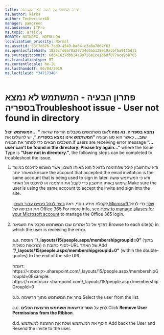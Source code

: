 ```yaml
---
title: יצירה ושימוש של תיבת דואר משותפת
ms.author: kirks
author: Techwriter40
manager: pamgreen
ms.audience: ITPro
ms.topic: article
ROBOTS: NOINDEX, NOFOLLOW
localization_priority: Normal
ms.assetid: 63f7d676-7cd9-4549-ba84-c3a8a7867f63
ms.openlocfilehash: 1825cfd0a78a29734d0a5128e19acbfba9115d32
ms.sourcegitcommit: 6d341637dbb14e90726a1ce1d68f077ace9bb765
ms.translationtype: MT
ms.contentlocale: he-IL
ms.lasthandoff: 06/04/2019
ms.locfileid: "34717348"
---
```

# <a name="troubleshoot-issue---user-not-found-in-directory"></a><span data-ttu-id="fca44-102">פתרון הבעיה - המשתמש לא נמצא בספריה</span><span class="sxs-lookup"><span data-stu-id="fca44-102">Troubleshoot issue - User not found in directory</span></span>

<p><span data-ttu-id="fca44-103">אם משתמשים מקבלים הודעת שגיאה <strong> &ldquo; &hellip;המשתמש יכול&rsquo;t נמצא בספריה. נא נסה שוב&hellip; </strong> כאשר הוא סוג הבעיה <strong> &ldquo;המשתמש אינו נמצא בספריה.&rdquo;</strong>, יש להשלים את השלבים הבאים כדי לפתור את הבעיה.</span><span class="sxs-lookup"><span data-stu-id="fca44-103">If users are receiving error message <strong>&ldquo;&hellip;user can&rsquo;t be found in the directory. Please try again&hellip;&rdquo;</strong> where the Issue Type is <strong>&ldquo;User not in directory.&rdquo;</strong>, the following steps can be completed to troubleshoot the issue.</span></span></p> <ol> <li><span data-ttu-id="fca44-104">ודא שהחשבון קיבל שההזמנה בדוא ל הוא באותו חשבון אשר משמש להיכנס במועד מאוחר יותר.</span><span class="sxs-lookup"><span data-stu-id="fca44-104">Ensure the account that accepted the email invitation is the same account that is being used to sign in later.</span></span> <span data-ttu-id="fca44-105">ודא כי המשתמש עושה שימוש באותו החשבון כדי לקבל את ההזמנה או להיכנס אל האתר.</span><span class="sxs-lookup"><span data-stu-id="fca44-105">Make sure the user is using the same account to accept the invite and sign into the site.</span></span> <br /><br /><span data-ttu-id="fca44-106">לקבלת מידע נוסף, ראה <a href="https://support.microsoft.com/en-us/help/12407/microsoft-account-how-to-manage-aliases">כיצד לנהל כינויים עבור חשבון Microsoft שלך</a> כדי לנהל את הכניסה של Office 365.</span><span class="sxs-lookup"><span data-stu-id="fca44-106">For more info, see <a href="https://support.microsoft.com/en-us/help/12407/microsoft-account-how-to-manage-aliases">How to manage aliases for your Microsoft account</a> to manage the Office 365 login.</span></span> <br /><br /></li> <li><span data-ttu-id="fca44-107">דפדף אל כל אתרים שבו המשתמש מקבל את השגיאה.</span><span class="sxs-lookup"><span data-stu-id="fca44-107">Browse to each site(s) in which the user is receiving the error.</span></span> <br /><br /><span data-ttu-id="fca44-108">a.</span><span class="sxs-lookup"><span data-stu-id="fca44-108">a.</span></span> <span data-ttu-id="fca44-109">הוספת <strong> &ldquo;/_layouts/15/people.aspx/membershipgroupid=0&rdquo; </strong> (בתוך מרכאות כפולות) לסוף כתובת ה-URL של האתר.</span><span class="sxs-lookup"><span data-stu-id="fca44-109">Add <strong>&ldquo;/_layouts/15/people.aspx/membershipgroupid=0&rdquo;</strong> (within the double-quotes) to the end of the site URL.</span></span> <br /><br /><span data-ttu-id="fca44-110">דוגמה: https://&lt;קונטוסו&gt;.sharepoint.com/_layouts/15/people.aspx/membershipGroupId=0</span><span class="sxs-lookup"><span data-stu-id="fca44-110">Example: https://&lt;contoso&gt;.sharepoint.com/_layouts/15/people.aspx/membershipGroupId=0</span></span> <br /><br /><span data-ttu-id="fca44-111">b.</span><span class="sxs-lookup"><span data-stu-id="fca44-111">b.</span></span> <span data-ttu-id="fca44-112">בחר את המשתמש מתוך הרשימה.</span><span class="sxs-lookup"><span data-stu-id="fca44-112">Select the user from the list.</span></span> <br /><br /><span data-ttu-id="fca44-113">c.</span><span class="sxs-lookup"><span data-stu-id="fca44-113">c.</span></span> <span data-ttu-id="fca44-114">לחץ על <strong>הסר הרשאות משתמש מרצועת הכלים</strong>.</span><span class="sxs-lookup"><span data-stu-id="fca44-114">Click <strong>Remove User Permissions from the Ribbon</strong>.</span></span> <br /><br /><span data-ttu-id="fca44-115">d.</span><span class="sxs-lookup"><span data-stu-id="fca44-115">d.</span></span> <span data-ttu-id="fca44-116">הוסף את המשתמש ושלח את ההזמנה למשתמש.</span><span class="sxs-lookup"><span data-stu-id="fca44-116">Add back the User and Resend the invite to the user.</span></span></li> </ol>

